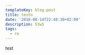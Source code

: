 ```yaml
---
templateKey: blog-post
title: testo
date: '2018-08-14T22:48:30+02:00'
description: 53w5
tags:
  - re
---
```

test
